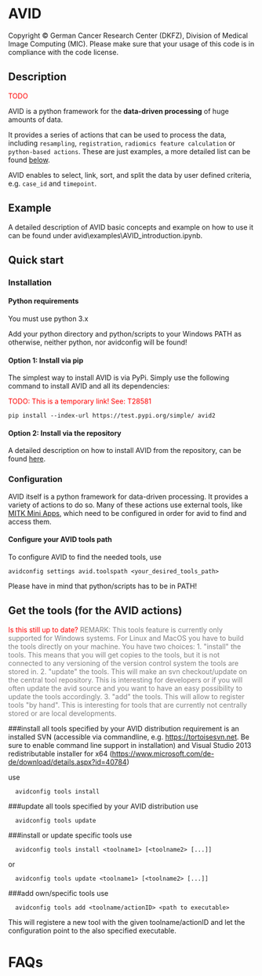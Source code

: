 # AVID

Copyright © German Cancer Research Center (DKFZ), Division of Medical Image Computing (MIC). Please make sure that your usage of this code is in compliance with the code license.

## Description
<span style="color:red">
TODO
</span>

AVID is a python framework for the **data-driven processing** of huge amounts of data.

It provides a series of actions that can be used to process the data, including `resampling`, `registration`, `radiomics feature calculation` or `python-based actions`. These 
are just examples, a more detailed list can be found [below](#available-actions). 

AVID enables to select, link, sort, and split the data by user defined criteria, e.g. `case_id` and `timepoint`.


## Example

A detailed description of AVID basic concepts and example on how to use it can be found under avid\examples\AVID_introduction.ipynb.

## Quick start

### Installation

#### Python requirements
You must use python 3.x

Add your python directory and python/scripts to your Windows PATH as otherwise, neither python, nor avidconfig will be found!

#### Option 1: Install via pip
The simplest way to install AVID is via PyPi. Simply use the following command to install AVID and all its dependencies:

<span style="color:red">
TODO: This is a temporary link! See: T28581 
</span>

```
pip install --index-url https://test.pypi.org/simple/ avid2
```

#### Option 2: Install via the repository

A detailed description on how to install AVID from the repository, can be found [here](manual_installation.md).


### Configuration

AVID itself is a python framework for data-driven processing. It provides a variety of actions to do so. Many of these actions use external tools, like [MITK Mini Apps]( https://docs.mitk.org/nightly/AdvancedTopicsPage.html#MiniAppExplainPage), which need to be 
configured in order for avid to find and access them.

#### Configure your AVID tools path
To configure AVID to find the needed tools, use
```
avidconfig settings avid.toolspath <your_desired_tools_path>
```
Please have in mind that python/scripts has to be in PATH!

## Get the tools (for the AVID actions)
<span style="color:red">
Is this still up to date?
</span>


<span style="color:grey">
REMARK: This tools feature is currently only supported for Windows systems.
For Linux and MacOS you have to build the tools directly on your machine.
You have two choices:
1. "install" the tools. This means that you will get copies to the tools, but
   it is not connected to any versioning of the version control system the tools
   are stored in.
2. "update" the tools. This will make an svn checkout/update on the central tool
   repository. This is interesting for developers or if you will often update the avid source
   and you want to have an easy possibility to update the tools accordingly.
3. "add" the tools. This will allow to register tools "by hand". This is interesting for
   tools that are currently not centrally stored or are local developments.
</span>

###install all tools specified by your AVID distribution
requirement is an installed SVN (accessible via commandline, e.g. https://tortoisesvn.net.
Be sure to enable command line support in installation) and Visual Studio 2013
redistributable installer for x64 (https://www.microsoft.com/de-de/download/details.aspx?id=40784)

use
```
  avidconfig tools install
```

###update all tools specified by your AVID distribution
use
```
  avidconfig tools update
```

###install or update specific tools
use
```
  avidconfig tools install <toolname1> [<toolname2> [...]]
```
or
```
  avidconfig tools update <toolname1> [<toolname2> [...]]
```

###add own/specific tools
use
```
  avidconfig tools add <toolname/actionID> <path to executable>
```
This will registere a new tool with the given toolname/actionID and let the configuration point to the also specified
executable.



# FAQs

